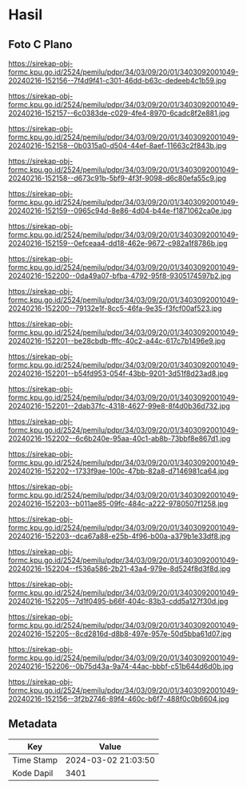 # Hasil

## Foto C Plano

https://sirekap-obj-formc.kpu.go.id/2524/pemilu/pdpr/34/03/09/20/01/3403092001049-20240216-152156--7f4d9f41-c301-46dd-b63c-dedeeb4c1b59.jpg

https://sirekap-obj-formc.kpu.go.id/2524/pemilu/pdpr/34/03/09/20/01/3403092001049-20240216-152157--6c0383de-c029-4fe4-8970-6cadc8f2e881.jpg

https://sirekap-obj-formc.kpu.go.id/2524/pemilu/pdpr/34/03/09/20/01/3403092001049-20240216-152158--0b0315a0-d504-44ef-8aef-11663c2f843b.jpg

https://sirekap-obj-formc.kpu.go.id/2524/pemilu/pdpr/34/03/09/20/01/3403092001049-20240216-152158--d673c91b-5bf9-4f3f-9098-d6c80efa55c9.jpg

https://sirekap-obj-formc.kpu.go.id/2524/pemilu/pdpr/34/03/09/20/01/3403092001049-20240216-152159--0965c94d-8e86-4d04-b44e-f1871062ca0e.jpg

https://sirekap-obj-formc.kpu.go.id/2524/pemilu/pdpr/34/03/09/20/01/3403092001049-20240216-152159--0efceaa4-dd18-462e-9672-c982a1f8786b.jpg

https://sirekap-obj-formc.kpu.go.id/2524/pemilu/pdpr/34/03/09/20/01/3403092001049-20240216-152200--0da49a07-bfba-4792-95f8-9305174597b2.jpg

https://sirekap-obj-formc.kpu.go.id/2524/pemilu/pdpr/34/03/09/20/01/3403092001049-20240216-152200--79132e1f-8cc5-46fa-9e35-f3fcf00af523.jpg

https://sirekap-obj-formc.kpu.go.id/2524/pemilu/pdpr/34/03/09/20/01/3403092001049-20240216-152201--be28cbdb-fffc-40c2-a44c-617c7b1496e9.jpg

https://sirekap-obj-formc.kpu.go.id/2524/pemilu/pdpr/34/03/09/20/01/3403092001049-20240216-152201--b54fd953-054f-43bb-9201-3d51f8d23ad8.jpg

https://sirekap-obj-formc.kpu.go.id/2524/pemilu/pdpr/34/03/09/20/01/3403092001049-20240216-152201--2dab37fc-4318-4627-99e8-8f4d0b36d732.jpg

https://sirekap-obj-formc.kpu.go.id/2524/pemilu/pdpr/34/03/09/20/01/3403092001049-20240216-152202--6c6b240e-95aa-40c1-ab8b-73bbf8e867d1.jpg

https://sirekap-obj-formc.kpu.go.id/2524/pemilu/pdpr/34/03/09/20/01/3403092001049-20240216-152202--1733f9ae-100c-47bb-82a8-d7146981ca64.jpg

https://sirekap-obj-formc.kpu.go.id/2524/pemilu/pdpr/34/03/09/20/01/3403092001049-20240216-152203--b011ae85-09fc-484c-a222-9780507f1258.jpg

https://sirekap-obj-formc.kpu.go.id/2524/pemilu/pdpr/34/03/09/20/01/3403092001049-20240216-152203--dca67a88-e25b-4f96-b00a-a379b1e33df8.jpg

https://sirekap-obj-formc.kpu.go.id/2524/pemilu/pdpr/34/03/09/20/01/3403092001049-20240216-152204--f536a586-2b21-43a4-979e-8d524f8d3f8d.jpg

https://sirekap-obj-formc.kpu.go.id/2524/pemilu/pdpr/34/03/09/20/01/3403092001049-20240216-152205--7d1f0495-b66f-404c-83b3-cdd5a127f30d.jpg

https://sirekap-obj-formc.kpu.go.id/2524/pemilu/pdpr/34/03/09/20/01/3403092001049-20240216-152205--8cd2816d-d8b8-497e-957e-50d5bba61d07.jpg

https://sirekap-obj-formc.kpu.go.id/2524/pemilu/pdpr/34/03/09/20/01/3403092001049-20240216-152206--0b75d43a-9a74-44ac-bbbf-c51b644d6d0b.jpg

https://sirekap-obj-formc.kpu.go.id/2524/pemilu/pdpr/34/03/09/20/01/3403092001049-20240216-152156--3f2b2746-89f4-460c-b6f7-488f0c0b6604.jpg


## Metadata

| Key        | Value               |
| ---------- | ------------------- |
| Time Stamp | 2024-03-02 21:03:50 |
| Kode Dapil | 3401                |




